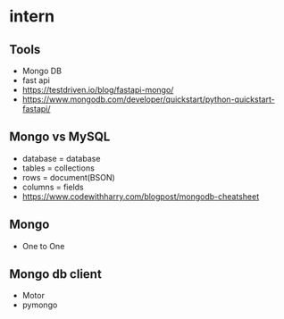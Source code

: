 # intern

## Tools
- Mongo DB
- fast api
- https://testdriven.io/blog/fastapi-mongo/
- https://www.mongodb.com/developer/quickstart/python-quickstart-fastapi/




## Mongo vs MySQL
- database = database
- tables = collections
- rows = document(BSON)
- columns = fields
- https://www.codewithharry.com/blogpost/mongodb-cheatsheet

## Mongo
- One to One


## Mongo db client
- Motor
- pymongo






